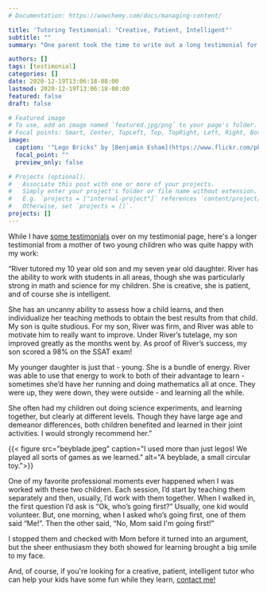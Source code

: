 ```yaml
---
# Documentation: https://wowchemy.com/docs/managing-content/

title: 'Tutoring Testimonial: "Creative, Patient, Intelligent"'
subtitle: ""
summary: "One parent took the time to write out a long testimonial for me, writing about how I worked with her two young kids and why that went so well. Here it is!"

authors: []
tags: [testimonial]
categories: []
date: 2020-12-19T13:06:18-08:00
lastmod: 2020-12-19T13:06:18-08:00
featured: false
draft: false

# Featured image
# To use, add an image named `featured.jpg/png` to your page's folder.
# Focal points: Smart, Center, TopLeft, Top, TopRight, Left, Right, BottomLeft, Bottom, BottomRight.
image:
  caption: '"Lego Bricks" by [Benjamin Esham](https://www.flickr.com/photos/48763139@N00/2432400623) is licensed under [CC BY-SA 2.0](https://creativecommons.org/licenses/by-sa/2.0/?ref=ccsearch&atype=rich).'
  focal_point: ""
  preview_only: false

# Projects (optional).
#   Associate this post with one or more of your projects.
#   Simply enter your project's folder or file name without extension.
#   E.g. `projects = ["internal-project"]` references `content/project/deep-learning/index.md`.
#   Otherwise, set `projects = []`.
projects: []
---
```


While I have [some testimonials](testimonials) over on my testimonial page, here's  a longer testimonial from a mother of two young children who was quite happy with my work:

“River tutored my 10 year old son and my seven year old daughter. River has the ability to work with students in all areas, though she was particularly strong in math and science for my children. She is creative, she is patient, and of course she is intelligent.

She has an uncanny ability to assess how a child learns, and then individualize her teaching methods to obtain the best results from that child. My son is quite studious. For my son, River was firm, and River was able to motivate him to really want to improve. Under River’s tutelage, my son improved greatly as the months went by. As proof of River’s success, my son scored a 98% on the SSAT exam!

My younger daughter is just that - young. She is a bundle of energy. River was able to use that energy to work to both of their advantage to learn - sometimes she’d have her running and doing mathematics all at once. They were up, they were down, they were outside - and learning all the while.

She often had my children out doing science experiments, and learning together, but clearly at different levels. Though they have large age and demeanor differences, both children benefited and learned in their joint activities. I would strongly recommend her.”

{{< figure src="beyblade.jpeg" caption="I used more than just legos! We played all sorts of games as we learned." alt="A beyblade, a small circular toy.">}}

One of my favorite professional moments ever happened when I was worked with these two children. Each session, I’d start by teaching them separately and then, usually,  I’d work with them together. When I walked in, the first question I’d ask is “Ok, who’s going first?” Usually, one kid would volunteer. But, one morning, when I asked who’s going first, one of them said “Me!”. Then the other said, “No, Mom said I'm going first!”

I stopped them and checked with Mom before it turned into an argument, but the sheer enthusiasm they both showed for learning brought a big smile to my face.

And, of  course, if you're looking for a creative, patient, intelligent tutor who can help your kids have some fun while they learn, [contact me!](about/#contact)
